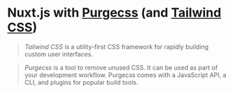 # Nuxt.js with [Purgecss](https://www.purgecss.com/) (and [Tailwind CSS](https://tailwindcss.com))

> *Tailwind CSS* is a utility-first CSS framework for rapidly building custom user interfaces.


> *Purgecss* is a tool to remove unused CSS. It can be used as part of your development workflow. Purgecss comes with a JavaScript API, a CLI, and plugins for popular build tools.

